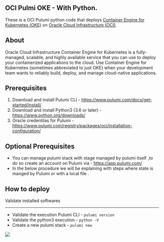 OCI Pulmi OKE - With Python.
------

These is a OCI Pulumi python code  that deploys [Container Engine for Kubernetes (OKE)](https://docs.oracle.com/en-us/iaas/Content/ContEng/home.htm) on [Oracle Cloud Infrastructure (OCI)](https://cloud.oracle.com/en_US/cloud-infrastructure).

## About
Oracle Cloud Infrastructure Container Engine for Kubernetes is a fully-managed, scalable, and highly available service that you can use to deploy your containerized applications to the cloud. Use Container Engine for Kubernetes (sometimes abbreviated to just OKE) when your development team wants to reliably build, deploy, and manage cloud-native applications.

## Prerequisites 
1. Download and install Pulumi CLI - https://www.pulumi.com/docs/get-started/install/
2. Download and install Python3 (3.6 or later) - https://www.python.org/downloads/ 
3. Oracle credentilas for Pulumi - https://www.pulumi.com/registry/packages/oci/installation-configuration/ 

## Optional Prerequisites 

- You can manage pulumi stack with stage managed by pulumi itself ,to do so create an account on Pulumi via - https://app.pulumi.com/ 
- In the below procedure we will be explaining with steps where state is manged by Pulumi or with a local file .

## How to deploy 

Validate installed softwares

---

- Validate the execution Pulumi CLI - `pulumi version`
- Validate the python3 execution - `python -V`
- Create a new pulumi stack - `pulumi new `

![](images/pul)


